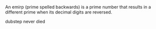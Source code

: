 An emirp (prime spelled backwards) is a prime number that results in a different prime when its decimal digits are reversed.

dubstep never died

